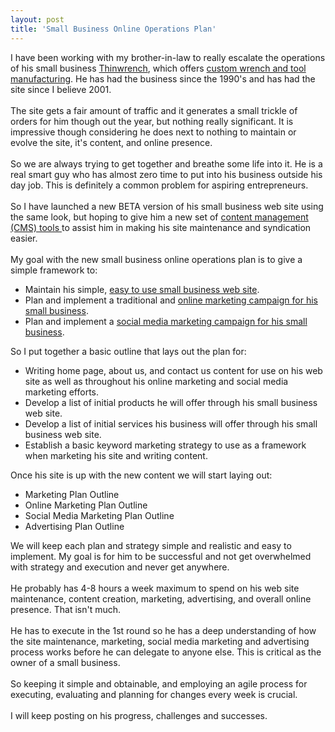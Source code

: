 ```yaml
---
layout: post
title: 'Small Business Online Operations Plan'
---
```

I have been working with my brother-in-law to really escalate the operations of his small business <a href="http://www.thinwrench.com">Thinwrench</a>, which offers <a href="http://www.thinwrench.com">custom wrench and tool manufacturing</a>.  He has had the business since the 1990's and has had the site since I believe 2001. <br /><br />The site gets a fair amount of traffic and it generates a small trickle of orders for him though out the year, but nothing really significant.   It is impressive though considering he does next to nothing to maintain or evolve the site, it's content, and online presence.<br /><br />So we are always trying to get together and breathe some life into it.  He is a real smart guy who has almost zero time to put into his business outside his day job.  This is definitely a common problem for aspiring entrepreneurs.<br /><br />So I have launched a new BETA version of his small business web site using the same look, but hoping to give him a new set of <a href="http://www.originalwebsolutions.com">content management (CMS) tools </a>to assist him in making his site maintenance and syndication easier.<br /><br />My goal with the new small business online operations plan is to give a simple framework to:<br /><ul class="mainlist"><li>Maintain his simple, <a href="http://www.originalwebsolutions.com">easy to use small business web site</a>.</li><li>Plan and implement a traditional and <a href="http://www.oregonlocalsearch.com">online marketing campaign for his small business</a>.</li><li>Plan and implement a <a href="http://www.socialmediasquad.com">social media marketing campaign for his small business</a>.<br /></li></ul>So I put together a basic outline that lays out the plan for:<br /><ul class="mainlist"><li>Writing home page, about us, and contact us content for use on his web site as well as throughout his online marketing and social media marketing efforts.</li><li>Develop a list of initial products he will offer through his small business web site.</li><li>Develop a list of initial services his business will offer through his small business web site.</li><li>Establish a basic keyword marketing strategy to use as a framework when marketing his site and writing content.<br /></li></ul>Once his site is up with the new content we will start laying out:<br /><ul class="mainlist"><li>Marketing Plan Outline</li><li>Online Marketing Plan Outline</li><li>Social Media Marketing Plan Outline</li><li>Advertising Plan Outline<br /></li></ul>We will keep each plan and strategy simple and realistic and easy to implement.  My goal is for him to be successful and not get overwhelmed with strategy and execution and never get anywhere.<br /><br />He probably has 4-8 hours a week maximum to spend on his web site maintenance, content creation, marketing, advertising, and overall online presence.  That isn't much.<br /><br />He has to execute in the 1st round so he has a deep understanding of how the site maintenance, marketing, social media marketing and advertising process works before he can delegate to anyone else.  This is critical as the owner of a small business. <br /><br />So keeping it simple and obtainable, and employing an agile process for executing, evaluating and planning for changes every week is crucial.<br /><br />I will keep posting on his progress, challenges and successes.